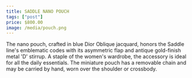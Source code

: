 ```yaml
---
title: SADDLE NANO POUCH
tags: ["post"]
price: $800.00
image: /media/pouch.png
---
```

The nano pouch, crafted in blue Dior Oblique jacquard, honors the Saddle line's emblematic codes with its asymmetric flap and antique gold-finish metal 'D' stirrup. A staple of the women's wardrobe, the accessory is ideal for all the daily essentials. The miniature pouch has a removable chain and may be carried by hand, worn over the shoulder or crossbody.
